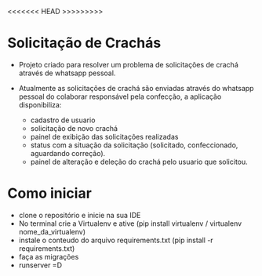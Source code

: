 <<<<<<< HEAD >>>>>>>>>

# Solicitação de Crachás

* Projeto criado para resolver um problema de solicitações de crachá através de whatsapp pessoal.

* Atualmente as solicitações de crachá são enviadas através do whatsapp pessoal do colaborar responsável pela confecção, a aplicação disponibiliza:
  - cadastro de usuario
  - solicitação de novo crachá
  - painel de exibição das solicitações realizadas
  - status com a situação da solicitação (solicitado, confeccionado, aguardando correção).
  - painel de alteração e deleção do crachá pelo usuario que solicitou.
 
 # Como iniciar
  - clone o repositório e inicie na sua IDE 
  - No terminal crie a Virtualenv e ative (pip install virtualenv / virtualenv nome_da_virtualenv)
  - instale o conteudo do arquivo requirements.txt (pip install -r requirements.txt)
  - faça as migrações
  - runserver =D
